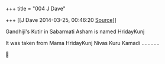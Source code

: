 +++
title = "004 J Dave"

+++
[[J Dave	2014-03-25, 00:46:20 [Source](https://groups.google.com/g/samskrita/c/yI57VcgFxjc)]]



Gandhiji's Kutir in Sabarmati Asham is named HridayKunj

It was taken from Mama HridayKunj Nivas Kuru Kamadi ............



